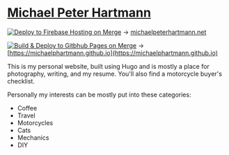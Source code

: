 # [Michael Peter Hartmann](michaelpeterhartmann.net)

[![Deploy to Firebase Hosting on Merge](https://github.com/MichaelPHartmann/MichaelPHartmann.github.io/actions/workflows/firebase-hosting-merge.yml/badge.svg)](https://github.com/MichaelPHartmann/MichaelPHartmann.github.io/actions/workflows/firebase-hosting-merge.yml) &rarr; [michaelpeterhartmann.net](michaelpeterhartmann.net)

[![Build & Deploy to Gitbhub Pages on Merge](https://github.com/MichaelPHartmann/MichaelPHartmann.github.io/actions/workflows/hugo.yaml/badge.svg)](https://github.com/MichaelPHartmann/MichaelPHartmann.github.io/actions/workflows/hugo.yaml) &rarr; [https://michaelphartmann.github.io](https://michaelphartmann.github.io)


This is my personal website, built using Hugo and is mostly a place for photography, writing, and my resume.
You'll also find a motorcycle buyer's checklist.

Personally my interests can be mostly put into these categories:

- Coffee
- Travel
- Motorcycles
- Cats
- Mechanics
- DIY

